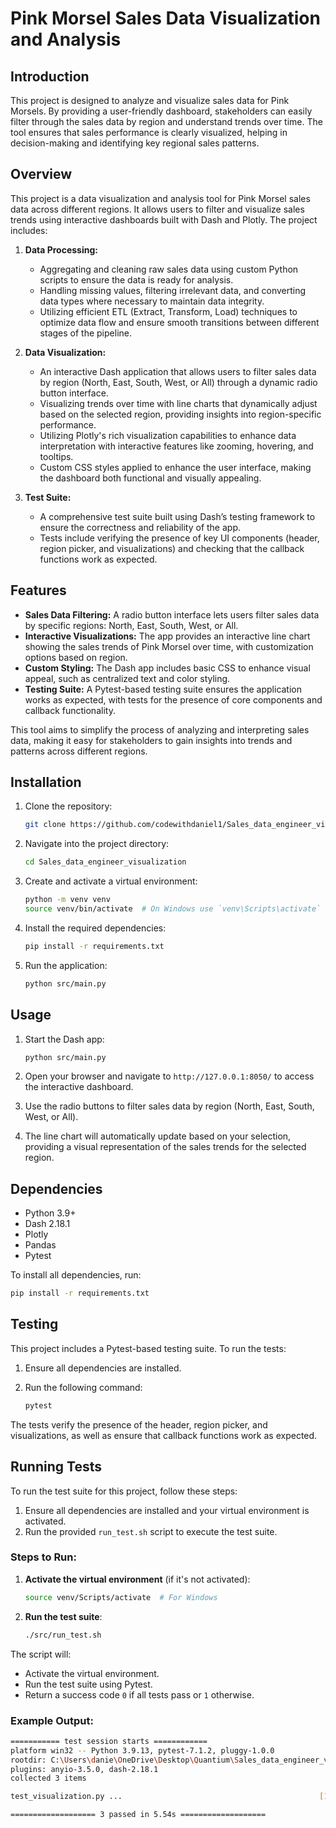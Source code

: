 # Pink Morsel Sales Data Visualization and Analysis

## Introduction

This project is designed to analyze and visualize sales data for Pink Morsels. By providing a user-friendly dashboard, stakeholders can easily filter through the sales data by region and understand trends over time. The tool ensures that sales performance is clearly visualized, helping in decision-making and identifying key regional sales patterns.

## Overview

This project is a data visualization and analysis tool for Pink Morsel sales data across different regions. It allows users to filter and visualize sales trends using interactive dashboards built with Dash and Plotly. The project includes:

1. **Data Processing:** 
   - Aggregating and cleaning raw sales data using custom Python scripts to ensure the data is ready for analysis.
   - Handling missing values, filtering irrelevant data, and converting data types where necessary to maintain data integrity.
   - Utilizing efficient ETL (Extract, Transform, Load) techniques to optimize data flow and ensure smooth transitions between different stages of the pipeline.

2. **Data Visualization:** 
   - An interactive Dash application that allows users to filter sales data by region (North, East, South, West, or All) through a dynamic radio button interface.
   - Visualizing trends over time with line charts that dynamically adjust based on the selected region, providing insights into region-specific performance.
   - Utilizing Plotly's rich visualization capabilities to enhance data interpretation with interactive features like zooming, hovering, and tooltips.
   - Custom CSS styles applied to enhance the user interface, making the dashboard both functional and visually appealing.

3. **Test Suite:**
   - A comprehensive test suite built using Dash’s testing framework to ensure the correctness and reliability of the app.
   - Tests include verifying the presence of key UI components (header, region picker, and visualizations) and checking that the callback functions work as expected.

## Features

- **Sales Data Filtering:** A radio button interface lets users filter sales data by specific regions: North, East, South, West, or All.
- **Interactive Visualizations:** The app provides an interactive line chart showing the sales trends of Pink Morsel over time, with customization options based on region.
- **Custom Styling:** The Dash app includes basic CSS to enhance visual appeal, such as centralized text and color styling.
- **Testing Suite:** A Pytest-based testing suite ensures the application works as expected, with tests for the presence of core components and callback functionality.

This tool aims to simplify the process of analyzing and interpreting sales data, making it easy for stakeholders to gain insights into trends and patterns across different regions.

## Installation

1. Clone the repository:
    ```bash
    git clone https://github.com/codewithdaniel1/Sales_data_engineer_visualization.git
    ```

2. Navigate into the project directory:
    ```bash
    cd Sales_data_engineer_visualization
    ```

3. Create and activate a virtual environment:
    ```bash
    python -m venv venv
    source venv/bin/activate  # On Windows use `venv\Scripts\activate`
    ```

4. Install the required dependencies:
    ```bash
    pip install -r requirements.txt
    ```

5. Run the application:
    ```bash
    python src/main.py
    ```


## Usage

1. Start the Dash app:
    ```bash
    python src/main.py
    ```

2. Open your browser and navigate to `http://127.0.0.1:8050/` to access the interactive dashboard.

3. Use the radio buttons to filter sales data by region (North, East, South, West, or All).

4. The line chart will automatically update based on your selection, providing a visual representation of the sales trends for the selected region.


## Dependencies

- Python 3.9+
- Dash 2.18.1
- Plotly
- Pandas
- Pytest

To install all dependencies, run:
```bash
pip install -r requirements.txt
```


## Testing

This project includes a Pytest-based testing suite. To run the tests:

1. Ensure all dependencies are installed.
2. Run the following command:

    ```bash
    pytest
    ```

The tests verify the presence of the header, region picker, and visualizations, as well as ensure that callback functions work as expected.

## Running Tests

To run the test suite for this project, follow these steps:

1. Ensure all dependencies are installed and your virtual environment is activated.
2. Run the provided `run_test.sh` script to execute the test suite.

### Steps to Run:

1. **Activate the virtual environment** (if it's not activated):
    ```bash
    source venv/Scripts/activate  # For Windows
    ```

2. **Run the test suite**:
    ```bash
    ./src/run_test.sh
    ```

The script will:
- Activate the virtual environment.
- Run the test suite using Pytest.
- Return a success code `0` if all tests pass or `1` otherwise.

### Example Output:

```bash
=========== test session starts ============
platform win32 -- Python 3.9.13, pytest-7.1.2, pluggy-1.0.0
rootdir: C:\Users\danie\OneDrive\Desktop\Quantium\Sales_data_engineer_visualization, configfile: pytest.ini
plugins: anyio-3.5.0, dash-2.18.1
collected 3 items

test_visualization.py ...                                            [100%]

=================== 3 passed in 5.54s ===================
